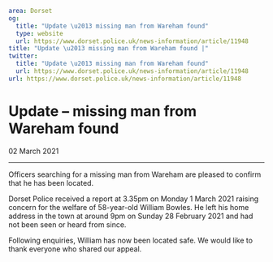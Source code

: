 ```yaml
area: Dorset
og:
  title: "Update \u2013 missing man from Wareham found"
  type: website
  url: https://www.dorset.police.uk/news-information/article/11948
title: "Update \u2013 missing man from Wareham found |"
twitter:
  title: "Update \u2013 missing man from Wareham found"
  url: https://www.dorset.police.uk/news-information/article/11948
url: https://www.dorset.police.uk/news-information/article/11948
```

# Update – missing man from Wareham found

02 March 2021

* * *

Officers searching for a missing man from Wareham are pleased to confirm that he has been located.

Dorset Police received a report at 3.35pm on Monday 1 March 2021 raising concern for the welfare of 58-year-old William Bowles. He left his home address in the town at around 9pm on Sunday 28 February 2021 and had not been seen or heard from since.

Following enquiries, William has now been located safe. We would like to thank everyone who shared our appeal.
